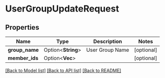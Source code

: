 # UserGroupUpdateRequest

## Properties

Name | Type | Description | Notes
------------ | ------------- | ------------- | -------------
**group_name** | Option<**String**> | User Group Name | [optional]
**member_ids** | Option<**Vec<String>**> |  | [optional]

[[Back to Model list]](../README.md#documentation-for-models) [[Back to API list]](../README.md#documentation-for-api-endpoints) [[Back to README]](../README.md)


